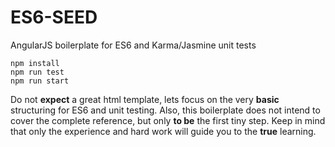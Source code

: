 # ES6-SEED

AngularJS boilerplate for ES6 and Karma/Jasmine unit tests


```
npm install
npm run test
npm run start
```


Do not **expect** a great html template, lets focus on the very **basic** structuring for ES6 and unit testing. Also, this boilerplate does not intend to cover the complete reference, but only **to be** the first tiny step. Keep in mind that only the experience and hard work will guide you to the **true** learning.
